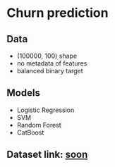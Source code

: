 # Churn prediction
## Data
* (100000, 100) shape
* no metadata of features
* balanced binary target

## Models
 * Logistic Regression
 * SVM
 * Random Forest
 * CatBoost
 
 ## Dataset link: [soon](https://www.youtube.com/watch?v=6qzXUjZxvrk)
